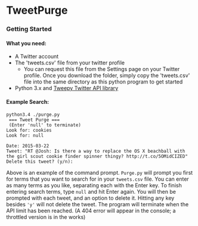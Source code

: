 # TweetPurge
### Getting Started
#### What you need:
- A Twitter account
- The 'tweets.csv' file from your twitter profile
  - You can request this file from the Settings page on your Twitter profile. 
    Once you download the folder, simply copy the 'tweets.csv' file into the same 
    directory as this python program to get started
- Python 3.x and [Tweepy Twitter API library](http://www.tweepy.org)

#### Example Search:
```
python3.4 ./purge.py
 === Tweet Purge ===
 (Enter 'null' to terminate)
Look for: cookies
Look for: null

Date: 2015-03-22
Tweet: "RT @Josh: Is there a way to replace the OS X beachball with the girl scout cookie finder spinner thingy? http://t.co/5OMidCIZED"
Delete this tweet? (y/n): 
```
Above is an example of the command prompt. ```Purge.py``` 
will prompt you first for terms that you want to search for in your ```tweets.csv``` file.
You can enter as many terms as you like, separating each with the Enter key. 
To finish entering search terms, type ```null``` and hit Enter again.
You will then be prompted with each tweet, and an option to delete it. Hitting any key besides ```'y'``` will not delete the tweet. 
The program will terminate when the API limit has been reached. (A 404 error will appear in the console; a throttled version is in the works)
